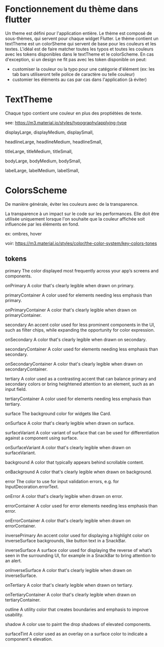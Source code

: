 # Fonctionnement du thème dans flutter
Un theme est défini pour l'application entière.
Le thème est composé de sous-thèmes, qui servent pour chaque widget Flutter.
Le thème contient un textTheme est un colorSheme qui servent de base pour les couleurs et les textes.
L'idéal est de faire matcher toutes les typos et toutes les couleurs avec les tokens disponibles dans le textTheme et le colorScheme.
En cas d'exception, si un design ne fit pas avec les token disponible on peut:
  - customiser la couleur ou la typo pour une catégorie d'élément (ex: les tab bars utiliseront telle police de caractère ou telle couleur)
  - customier les éléments au cas par cas dans l'application (à éviter)


# TextTheme
Chaque typo contient une couleur en plus des proptiétées de texte.

see: https://m3.material.io/styles/typography/applying-type

displayLarge,
displayMedium,
displaySmall,

headlineLarge,
headlineMedium,
headlineSmall,

titleLarge,
titleMedium,
titleSmall,

bodyLarge,
bodyMedium,
bodySmall,

labelLarge,
labelMedium,
labelSmall,


# ColorsScheme
De manière générale, éviter les couleurs avec de la transparence.

La transparence à un impact sur le code sur les performances. Elle doit être utilisée uniquement lorsque l'on souhaite que la couleur affichée soit influencée par les éléments en fond.

ex: ombres, hover

voir: https://m3.material.io/styles/color/the-color-system/key-colors-tones

## tokens

primary
The color displayed most frequently across your app’s screens and components.

onPrimary
A color that's clearly legible when drawn on primary.

primaryContainer
A color used for elements needing less emphasis than primary.

onPrimaryContainer
A color that's clearly legible when drawn on primaryContainer.

secondary
An accent color used for less prominent components in the UI, such as filter chips, while expanding the opportunity for color expression.

onSecondary
A color that's clearly legible when drawn on secondary.

secondaryContainer
A color used for elements needing less emphasis than secondary.

onSecondaryContainer
A color that's clearly legible when drawn on secondaryContainer.

tertiary
A color used as a contrasting accent that can balance primary and secondary colors or bring heightened attention to an element, such as an input field.

tertiaryContainer
A color used for elements needing less emphasis than tertiary.

surface
The background color for widgets like Card.

onSurface
A color that's clearly legible when drawn on surface.

surfaceVariant
A color variant of surface that can be used for differentiation against a component using surface.

onSurfaceVariant
A color that's clearly legible when drawn on surfaceVariant.

background
A color that typically appears behind scrollable content.

onBackground
A color that's clearly legible when drawn on background.

error
The color to use for input validation errors, e.g. for InputDecoration.errorText.

onError
A color that's clearly legible when drawn on error.

errorContainer
A color used for error elements needing less emphasis than error.

onErrorContainer
A color that's clearly legible when drawn on errorContainer.

inversePrimary
An accent color used for displaying a highlight color on inverseSurface backgrounds, like button text in a SnackBar.

inverseSurface
A surface color used for displaying the reverse of what’s seen in the surrounding UI, for example in a SnackBar to bring attention to an alert.

onInverseSurface
A color that's clearly legible when drawn on inverseSurface.

onTertiary
A color that's clearly legible when drawn on tertiary.

onTertiaryContainer
A color that's clearly legible when drawn on tertiaryContainer.

outline
A utility color that creates boundaries and emphasis to improve usability.

shadow
A color use to paint the drop shadows of elevated components.

surfaceTint
A color used as an overlay on a surface color to indicate a component's elevation.




